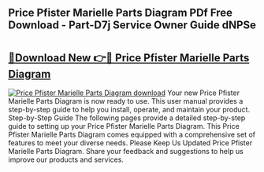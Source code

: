 ## Price Pfister Marielle Parts Diagram PDf Free Download - Part-D7j Service Owner Guide dNPSe

# <h2><a href="http://dfskrad.blite.top/?on=Price+Pfister+Marielle+Parts+Diagram">🔗Download New 👉🔴 Price Pfister Marielle Parts Diagram</a></h2>

[![Price Pfister Marielle Parts Diagram download](https://i.imgur.com/lujVjoI.png)](http://dfskrad.blite.top/?on=Price+Pfister+Marielle+Parts+Diagram)
Your new Price Pfister Marielle Parts Diagram is now ready to use. This user manual provides a step-by-step guide to help you install, operate, and maintain your product. Step-by-Step Guide The following pages provide a detailed step-by-step guide to setting up your Price Pfister Marielle Parts Diagram. This Price Pfister Marielle Parts Diagram comes equipped with a comprehensive set of features to meet your diverse needs. Please Keep Us Updated Price Pfister Marielle Parts Diagram. Share your feedback and suggestions to help us improve our products and services.
